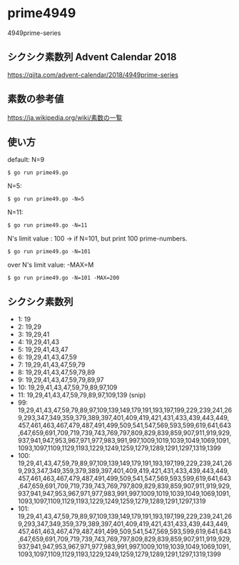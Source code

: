 # prime4949
4949prime-series

## シクシク素数列 Advent Calendar 2018
https://qiita.com/advent-calendar/2018/4949prime-series

## 素数の参考値
https://ja.wikipedia.org/wiki/素数の一覧

## 使い方

default: N=9
```
$ go run prime49.go
```
N=5:
```
$ go run prime49.go -N=5
```

N=11:
```
$ go run prime49.go -N=11
```

N's limit value : 100
-> if N=101, but print 100 prime-numbers.
```
$ go run prime49.go -N=101
```

over N's limit value: -MAX=M
```
$ go run prime49.go -N=101 -MAX=200
```


## シクシク素数列

* 1: 19
* 2: 19,29
* 3: 19,29,41
* 4: 19,29,41,43
* 5: 19,29,41,43,47
* 6: 19,29,41,43,47,59
* 7: 19,29,41,43,47,59,79
* 8: 19,29,41,43,47,59,79,89
* 9: 19,29,41,43,47,59,79,89,97
* 10: 19,29,41,43,47,59,79,89,97,109
* 11: 19,29,41,43,47,59,79,89,97,109,139
(snip)
* 99: 19,29,41,43,47,59,79,89,97,109,139,149,179,191,193,197,199,229,239,241,269,293,347,349,359,379,389,397,401,409,419,421,431,433,439,443,449,457,461,463,467,479,487,491,499,509,541,547,569,593,599,619,641,643,647,659,691,709,719,739,743,769,797,809,829,839,859,907,911,919,929,937,941,947,953,967,971,977,983,991,997,1009,1019,1039,1049,1069,1091,1093,1097,1109,1129,1193,1229,1249,1259,1279,1289,1291,1297,1319,1399
* 100: 19,29,41,43,47,59,79,89,97,109,139,149,179,191,193,197,199,229,239,241,269,293,347,349,359,379,389,397,401,409,419,421,431,433,439,443,449,457,461,463,467,479,487,491,499,509,541,547,569,593,599,619,641,643,647,659,691,709,719,739,743,769,797,809,829,839,859,907,911,919,929,937,941,947,953,967,971,977,983,991,997,1009,1019,1039,1049,1069,1091,1093,1097,1109,1129,1193,1229,1249,1259,1279,1289,1291,1297,1319
* 101: 19,29,41,43,47,59,79,89,97,109,139,149,179,191,193,197,199,229,239,241,269,293,347,349,359,379,389,397,401,409,419,421,431,433,439,443,449,457,461,463,467,479,487,491,499,509,541,547,569,593,599,619,641,643,647,659,691,709,719,739,743,769,797,809,829,839,859,907,911,919,929,937,941,947,953,967,971,977,983,991,997,1009,1019,1039,1049,1069,1091,1093,1097,1109,1129,1193,1229,1249,1259,1279,1289,1291,1297,1319,1399
